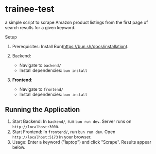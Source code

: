<!-- @format -->

# trainee-test

a simple script to scrape Amazon product listings from the first page of search
results for a given keyword.

Setup

1. Prerequisites: Install Bun(https://bun.sh/docs/installation).

2. Backend:
   - Navigate to `backend/`
   - Install dependencies: `bun install`
3. **Frontend**:
   - Navigate to `frontend/`
   - Install dependencies: `bun install`

## Running the Application

1. Start Backend: In `backend/`, run `bun run dev`. Server runs on
   `http://localhost:3000`.
2. Start Frontend: In `frontend/`, run `bun run dev`. Open
   `http://localhost:5173` in your browser.
3. Usage: Enter a keyword ("laptop") and click "Scrape". Results appear below.
